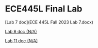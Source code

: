 # ECE445L Final Lab

[Lab 7 doc](ECE 445L Fall 2023 Lab 7.docx)

[Lab 8 doc (N/A)](Lab08.docx)

[Lab 11 doc (N/A)](Lab11.docx)
